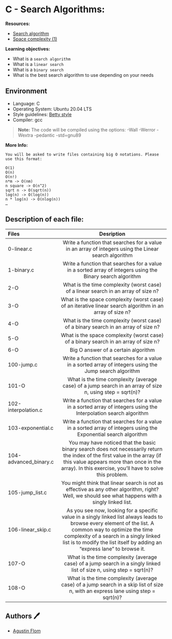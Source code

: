 # C - Search Algorithms:

**Resources:**

* [Search algorithm](https://en.wikipedia.org/wiki/Search_algorithm)
* [Space complexity (1)](https://www.geeksforgeeks.org/g-fact-86/)

**Learning objectives:**

* What is a ``search algorithm``
* What is a ``linear search``
* What is a ``binary search``
* What is the best search algorithm to use depending on your needs

## Environment
 
* Language: C
* Operating System: Ubuntu 20.04 LTS
* Style guidelines: [Betty style](https://github.com/holbertonschool/Betty/wiki)
* Compiler: gcc 
 > **Note:** The code will be compiled using the options: -Wall -Werror -Wextra -pedantic -std=gnu89

**More Info:**

```
You will be asked to write files containing big O notations. Please use this format:

O(1)
O(n)
O(n!)
n*m -> O(nm)
n square -> O(n^2)
sqrt n -> O(sqrt(n))
log(n) -> O(log(n))
n * log(n) -> O(nlog(n))
…
```

## Description of each file:

| Files          |Desription
|:----------------|:-------------------------------:|
|0-linear.c | Write a function that searches for a value in an array of integers using the Linear search algorithm
|1-binary.c | Write a function that searches for a value in a sorted array of integers using the Binary search algorithm
|2-O | What is the time complexity (worst case) of a linear search in an array of size n?
|3-O | What is the space complexity (worst case) of an iterative linear search algorithm in an array of size n?
|4-O | What is the time complexity (worst case) of a binary search in an array of size n?
|5-O | What is the space complexity (worst case) of a binary search in an array of size n?
|6-O | Big O answer of a certain algorithm
|100-jump.c | Write a function that searches for a value in a sorted array of integers using the Jump search algorithm
|101-O | What is the time complexity (average case) of a jump search in an array of size n, using step = sqrt(n)?
|102-interpolation.c |Write a function that searches for a value in a sorted array of integers using the Interpolation search algorithm
|103-exponential.c | Write a function that searches for a value in a sorted array of integers using the Exponential search algorithm
|104-advanced_binary.c |You may have noticed that the basic binary search does not necessarily return the index of the first value in the array (if this value appears more than once in the array). In this exercise, you’ll have to solve this problem.
|105-jump_list.c |You might think that linear search is not as effective as any other algorithm, right? Well, we should see what happens with a singly linked list.
|106-linear_skip.c |As you see now, looking for a specific value in a singly linked list always leads to browse every element of the list. A common way to optimize the time complexity of a search in a singly linked list is to modify the list itself by adding an “express lane” to browse it. 
|107-O |What is the time complexity (average case) of a jump search in a singly linked list of size n, using step = sqrt(n)?
|108-O |What is the time complexity (average case) of a jump search in a skip list of size n, with an express lane using step = sqrt(n)?

## Authors :pen:

* [Agustin Flom](https://www.linkedin.com/in/agustin-f/)
